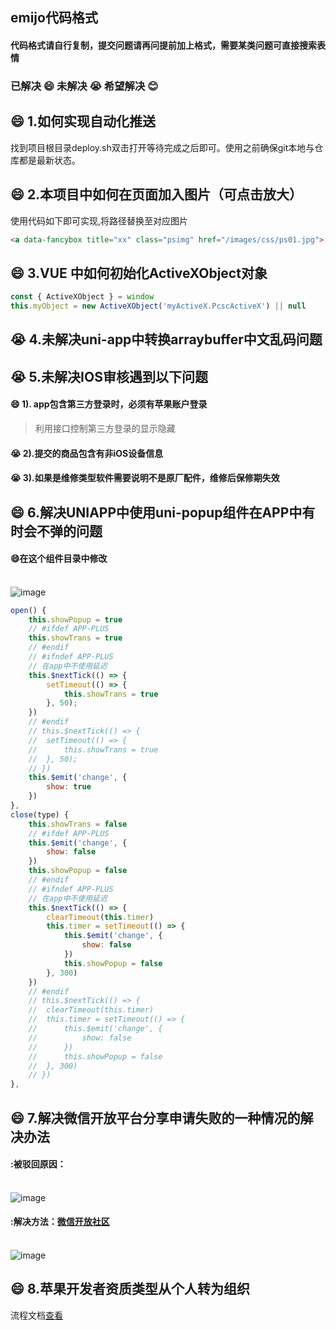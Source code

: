 <!--
 * @Desc: ---   ----
 * @Date: 2019-12-23 10:25:25
 * @LastEditors: 刘
 * @LastEditTime: 2020-05-29 19:51:57
 -->
##  emijo代码格式
#### 代码格式请自行复制，提交问题请再问提前加上格式，需要某类问题可直接搜索表情
### 已解决 :smile:  未解决 :sob:  希望解决 :blush:

## :smile: 1.如何实现自动化推送
找到项目根目录deploy.sh双击打开等待完成之后即可。使用之前确保git本地与仓库都是最新状态。
## :smile: 2.本项目中如何在页面加入图片（可点击放大）
使用代码如下即可实现,将路径替换至对应图片
``` html
<a data-fancybox title="xx" class="psimg" href="/images/css/ps01.jpg">![案例视图](/images/css/ps01.jpg)</a>
```
## :smile: 3.VUE 中如何初始化ActiveXObject对象
``` js
const { ActiveXObject } = window
this.myObject = new ActiveXObject('myActiveX.PcscActiveX') || null
````

## :sob: 4.未解决uni-app中转换arraybuffer中文乱码问题

## :sob: 5.未解决IOS审核遇到以下问题

#### :smile: 1). app包含第三方登录时，必须有苹果账户登录

> 利用接口控制第三方登录的显示隐藏

#### :sob: 2).提交的商品包含有非iOS设备信息

#### :sob: 3).如果是维修类型软件需要说明不是原厂配件，维修后保修期失效

## :smile: 6.解决UNIAPP中使用uni-popup组件在APP中有时会不弹的问题
#### :smile:在这个组件目录中修改
<br/>![image](./image/ml.png)

```javascript
open() {
    this.showPopup = true
    // #ifdef APP-PLUS
    this.showTrans = true
    // #endif
    // #ifndef APP-PLUS
    // 在app中不使用延迟
    this.$nextTick(() => {
        setTimeout(() => {
            this.showTrans = true
        }, 50);
    })
    // #endif
    // this.$nextTick(() => {
    // 	setTimeout(() => {
    // 		this.showTrans = true
    // 	}, 50);
    // })
    this.$emit('change', {
        show: true
    })
},
close(type) {
    this.showTrans = false
    // #ifdef APP-PLUS
    this.$emit('change', {
        show: false
    })
    this.showPopup = false
    // #endif
    // #ifndef APP-PLUS
    // 在app中不使用延迟
    this.$nextTick(() => {
        clearTimeout(this.timer)
        this.timer = setTimeout(() => {
            this.$emit('change', {
                show: false
            })
            this.showPopup = false
        }, 300)
    })
    // #endif
    // this.$nextTick(() => {
    // 	clearTimeout(this.timer)
    // 	this.timer = setTimeout(() => {
    // 		this.$emit('change', {
    // 			show: false
    // 		})
    // 		this.showPopup = false
    // 	}, 300)
    // })
},
```

## :smile: 7.解决微信开放平台分享申请失败的一种情况的解决办法
#### :被驳回原因：
<br/>![image](./image/7.1.png)

#### :解决方法：[微信开放社区](https://developers.weixin.qq.com/community/develop/doc/00082460f449a8c77f4a4bad75ac00?jumpto=reply&parent_commentid=000c44b92dc0b84a724a92d7f518&commentid=000ae2ac22ce70c18e4ae19d65b0)
<br/>![image](./image/7.2.png)

## :smile: 8.苹果开发者资质类型从个人转为组织

流程文档[查看](http://39.99.37.143:3000/liuzhen/iOS_Dev.git)